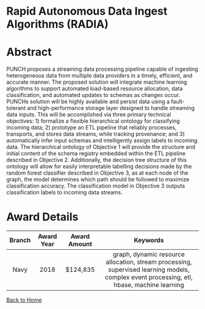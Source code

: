 
Rapid Autonomous Data Ingest Algorithms (RADIA)
===============================================

# Abstract


PUNCH proposes a streaming data processing pipeline capable of ingesting heterogeneous data from multiple data providers in a timely, efficient, and accurate manner. The proposed solution will integrate machine learning algorithms to support automated load-based resource allocation, data classification, and automated updates to schemas as changes occur. PUNCHs solution will be highly available and persist data using a fault-tolerant and high-performance storage layer designed to handle streaming data inputs. This will be accomplished via three primary technical objectives: 1) formalize a flexible hierarchical ontology for classifying incoming data; 2) prototype an ETL pipeline that reliably processes, transports, and stores data streams, while tracking provenance; and 3) automatically infer input schemas and intelligently assign labels to incoming data. The hierarchical ontology of Objective 1 will provide the structure and initial content of the schema registry embedded within the ETL pipeline described in Objective 2. Additionally, the decision tree structure of this ontology will allow for easily interpretable labelling decisions made by the random forest classifier described in Objective 3, as at each node of the graph, the model determines which path should be followed to maximize classification accuracy. The classification model in Objective 3 outputs classification labels to incoming data streams.  

# Award Details

|Branch|Award Year|Award Amount|Keywords|
| :---: | :---: | :---: | :---: |
|Navy|2018|$124,835|graph, dynamic resource allocation, stream processing, supervised learning models, complex event processing, etl, hbase, machine learning|
  
  


[Back to Home](https://github.com/chrischow/dod_sbir_awards/JH/#1957)